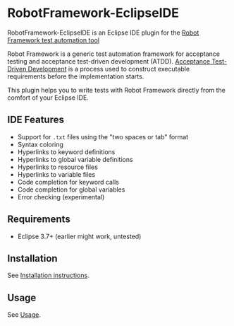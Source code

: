 # RobotFramework-EclipseIDE


RobotFramework-EclipseIDE is an Eclipse IDE plugin for the [Robot Framework test automation tool](https://code.google.com/p/robotframework/)

Robot Framework is a generic test automation framework for acceptance testing and acceptance test-driven development (ATDD). [Acceptance Test-Driven Development](http://testobsessed.com/2008/12/acceptance-test-driven-development-atdd-an-overview/) is a process used to construct executable requirements before the implementation starts.

This plugin helps you to write tests with Robot Framework directly from the comfort of your Eclipse IDE.

## IDE Features

* Support for <code>.txt</code> files using the "two spaces or tab" format
* Syntax coloring
* Hyperlinks to keyword definitions
* Hyperlinks to global variable definitions
* Hyperlinks to resource files
* Hyperlinks to variable files
* Code completion for keyword calls
* Code completion for global variables
* Error checking (experimental)

## Requirements

* Eclipse 3.7+ (earlier might work, untested)

## Installation

See [Installation instructions](/NitorCreations/RobotFramework-EclipseIDE/wiki/Installation).

## Usage

See [Usage](/NitorCreations/RobotFramework-EclipseIDE/wiki/Usage).
